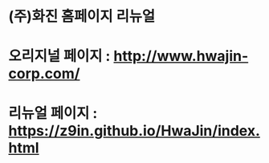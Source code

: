 # (주)화진 홈페이지 리뉴얼
# 오리지널 페이지 : http://www.hwajin-corp.com/
# 리뉴얼 페이지 : https://z9in.github.io/HwaJin/index.html
